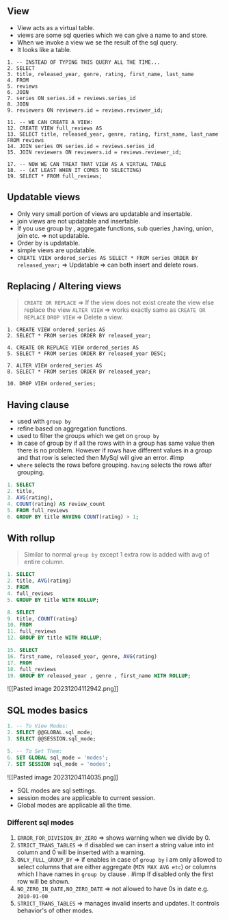 ## View

- View acts as a virtual table.
- views are some sql queries which we can give a name to and store. 
- When we invoke a view we se the result of the sql query.
- It looks like a table.

```
1. -- INSTEAD OF TYPING THIS QUERY ALL THE TIME...
2. SELECT
3. title, released_year, genre, rating, first_name, last_name
4. FROM
5. reviews
6. JOIN
7. series ON series.id = reviews.series_id
8. JOIN
9. reviewers ON reviewers.id = reviews.reviewer_id;

11. -- WE CAN CREATE A VIEW:
12. CREATE VIEW full_reviews AS
13. SELECT title, released_year, genre, rating, first_name, last_name FROM reviews
14. JOIN series ON series.id = reviews.series_id
15. JOIN reviewers ON reviewers.id = reviews.reviewer_id;

17. -- NOW WE CAN TREAT THAT VIEW AS A VIRTUAL TABLE
18. -- (AT LEAST WHEN IT COMES TO SELECTING)
19. SELECT * FROM full_reviews;
```
## Updatable views

- Only very small portion of views are updatable and insertable.
- join views are not updatable and insertable.
- If you use group by , aggregate functions, sub queries ,having, union, join etc. => not updatable.
- Order by is updatable.
- simple views are updatable.
- `CREATE VIEW ordered_series AS SELECT * FROM series ORDER BY released_year;` => Updatable => can both insert and delete rows.
## Replacing / Altering views

> `CREATE OR REPLACE` => If the view does not exist create the view else replace the view
> `ALTER VIEW` => works exactly same as `CREATE OR REPLACE`
> `DROP VIEW` => Delete a view.

```
1. CREATE VIEW ordered_series AS
2. SELECT * FROM series ORDER BY released_year;

4. CREATE OR REPLACE VIEW ordered_series AS
5. SELECT * FROM series ORDER BY released_year DESC;

7. ALTER VIEW ordered_series AS
8. SELECT * FROM series ORDER BY released_year;

10. DROP VIEW ordered_series;
```



## Having clause

- used with `group by`
- refine based on aggregation functions. 
- used to filter the groups which we get on `group by`
-  In case of group by if all the rows with in a group has same value then there is no problem. However if rows have different values in a group and that row is selected then MySql will give an error. #imp
- `where` selects the rows before grouping. `having` selects the rows after grouping.

```sql
1. SELECT
2. title,
3. AVG(rating),
4. COUNT(rating) AS review_count
5. FROM full_reviews
6. GROUP BY title HAVING COUNT(rating) > 1;
```

## With rollup

> Similar to normal `group by` except 1 extra row is added with avg of entire column.

```sql
1. SELECT
2. title, AVG(rating)
3. FROM
4. full_reviews
5. GROUP BY title WITH ROLLUP;

8. SELECT
9. title, COUNT(rating)
10. FROM
11. full_reviews
12. GROUP BY title WITH ROLLUP;

15. SELECT
16. first_name, released_year, genre, AVG(rating)
17. FROM
18. full_reviews
19. GROUP BY released_year , genre , first_name WITH ROLLUP;

```
![[Pasted image 20231204112942.png]]
## SQL modes basics

```sql
1. -- To View Modes:
2. SELECT @@GLOBAL.sql_mode;
3. SELECT @@SESSION.sql_mode;

5. -- To Set Them:
6. SET GLOBAL sql_mode = 'modes';
7. SET SESSION sql_mode = 'modes';
```
![[Pasted image 20231204114035.png]]
- SQL modes are sql settings.
- session modes are applicable to current session.
- Global modes are applicable all the time.
### Different sql modes
1. `ERROR_FOR_DIVISION_BY_ZERO` => shows warning when we divide by 0.
2. `STRICT_TRANS_TABLES` => if disabled we can insert a string value into int  column and 0 will be inserted with a warning.
3. `ONLY_FULL_GROUP_BY` => if enables in case of `group by` i am only allowed to select columns that are either aggregate (`MIN MAX AVG etc`) or columns which I have names in `group by` clause . #imp  If disabled only the first row will be shown.
4. `NO_ZERO_IN_DATE,NO_ZERO_DATE` => not allowed to have 0s in date e.g. `2010-01-00`
5. `STRICT_TRANS_TABLES` => manages invalid inserts and updates. It controls behavior's of other modes.

